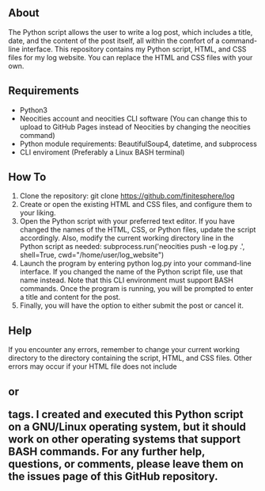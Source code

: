 ## About
The Python script allows the user to write a log post, which includes a title, date, and the content of the post itself, all within the comfort of a command-line interface. This repository contains my Python script, HTML, and CSS files for my log website. You can replace the HTML and CSS files with your own.

## Requirements
* Python3 
* Neocities account and neocities CLI software (You can change this to upload to GitHub Pages instead of Neocities by changing the neocities command)
* Python module requirements: BeautifulSoup4, datetime, and subprocess
* CLI enviroment (Preferably a Linux BASH terminal)

## How To
1. Clone the repository: git clone https://github.com/finitesphere/log
2. Create or open the existing HTML and CSS files, and configure them to your liking.
3. Open the Python script with your preferred text editor. If you have changed the names of the HTML, CSS, or Python files, update the script accordingly. Also, modify the current working directory line in the Python script as needed: subprocess.run('neocities push -e log.py .', shell=True, cwd="/home/user/log_website")
4. Launch the program by entering python log.py into your command-line interface. If you changed the name of the Python script file, use that name instead. Note that this CLI environment must support BASH commands.
Once the program is running, you will be prompted to enter a title and content for the post.
5. Finally, you will have the option to either submit the post or cancel it.

## Help
If you encounter any errors, remember to change your current working directory to the directory containing the script, HTML, and CSS files. Other errors may occur if your HTML file does not include <h2> or <p> tags. I created and executed this Python script on a GNU/Linux operating system, but it should work on other operating systems that support BASH commands. For any further help, questions, or comments, please leave them on the issues page of this GitHub repository.
